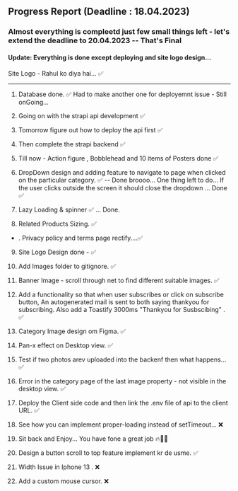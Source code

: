 ## Progress Report (Deadline : 18.04.2023)

### Almost everything is compleetd just few small things left - let's extend the deadline to 20.04.2023 -- That's Final

#### Update: Everything is done except deploying and site logo design...

Site Logo - Rahul ko diya hai... ✅

---

1. Database done. ✅ Had to make another one for deployemnt issue - Still onGoing...

2. Going on with the strapi api development ✅

3. Tomorrow figure out how to deploy the api first ✅

4. Then complete the strapi backend ✅

5. Till now - Action figure , Bobblehead and 10 items of Posters done ✅

6. DropDown design and adding feature to navigate to page when clicked on the particular category. ✅ -- Done broooo... One thing left to do... If the user clicks outside the screen it should close the dropdown ... Done ✅

7. Lazy Loading & spinner ✅ ... Done.

8. Related Products Sizing. ✅

- . Privacy policy and terms page rectify....✅

9. Site Logo Design done - ✅

10. Add Images folder to gitignore. ✅

11. Banner Image - scroll through net to find different suitable images. ✅

12. Add a functionality so that when user subscribes or click on subscribe button, An autogenerated mail is sent to both saying thankyou for subscribing. Also add a Toastify 3000ms "Thankyou for Susbscibing" . ✅

13. Category Image design om Figma. ✅

14. Pan-x effect on Desktop view. ✅

15. Test if two photos arev uploaded into the backenf then what happens... ✅

16. Error in the category page of the last image property - not visible in the desktop view. ✅

17. Deploy the Client side code and then link the .env file of api to the client URL. ✅

18. See how you can implement proper-loading instead of setTimeout... ❌

19. Sit back and Enjoy... You have fone a great job 🔥🚀😊

20. Design a button scroll to top feature implement kr de usme. ✅

21. Width Issue in Iphone 13 . ❌

22. Add a custom mouse cursor. ❌
